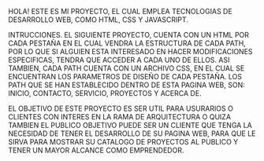 HOLA! ESTE ES MI PROYECTO, EL CUAL EMPLEA TECNOLOGIAS DE DESARROLLO WEB, COMO HTML, CSS Y JAVASCRIPT.

INTRUCCIONES.
EL SIGUIENTE PROYECTO, CUENTA CON UN HTML POR CADA PESTAÑA EN EL CUAL VENDRA LA ESTRUCTURA DE CADA PATH, POR LO QUE SI ALGUIEN ESTA INTERESADO EN HACER MODIFICACIONES ESPECIFICAS, TENDRA QUE ACCEDER A CADA UNO DE ELLOS.
ASI TAMBIEN, CADA PATH CUENTA CON UN ARCHIVO CSS, EN EL CUAL SE ENCUENTRAN LOS PARAMETROS DE DISEÑO DE CADA PESTAÑA.
LOS PATH QUE SE HAN ESTABLECIDO DENTRO DE ESTA PAGINA WEB, SON: INICIO, CONTACTO, SERVICIO, PROYECTOS Y ACERCA DE.

EL OBJETIVO DE ESTE PROYECTO ES SER UTIL PARA USURARIOS O CLIENTES CON INTERES EN LA RAMA DE ARQUITECTURA O QUIZA TAMBIEN EL PUBLICO OBJETIVO PUEDE SER UN CLIENTE QUE TENGA LA NECESIDAD DE TENER EL DESARROLLO DE SU PAGINA WEB, PARA QUE LE SIRVA PARA MOSTRAR SU CATALOGO DE PROYECTOS AL PUBLICO Y TENER UN MAYOR ALCANCE COMO EMPRENDEDOR.
